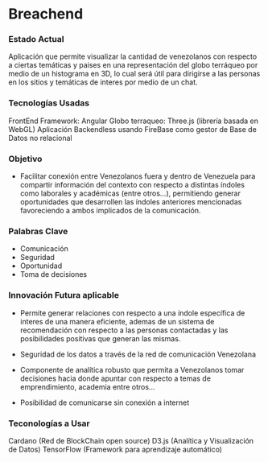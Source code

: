 # Breachend

### Estado Actual

Aplicación que permite visualizar la cantidad de venezolanos con respecto a ciertas temáticas y paises en una representación del globo terráqueo por medio de un histograma en 3D, lo cual será útil para dirigirse a las personas en los sitios y temáticas de interes por medio de un chat.

### Tecnologías Usadas

FrontEnd Framework: Angular
Globo terraqueo: Three.js (librería basada en WebGL)
Aplicación Backendless usando FireBase como gestor de Base de Datos no relacional

### Objetivo

- Facilitar conexión entre Venezolanos fuera y dentro de Venezuela para compartir información del contexto con respecto a distintas índoles como laborales y académicas (entre otros...), permitiendo generar oportunidades que desarrollen las índoles anteriores mencionadas favoreciendo a ambos implicados de la comunicación.

### Palabras Clave

- Comunicación
- Seguridad
- Oportunidad
- Toma de decisiones

### Innovación Futura aplicable

- Permite generar relaciones con respecto a una índole específica de interes de una manera eficiente, ademas de un sistema de recomendación con respecto a las personas contactadas y las posibilidades positivas que generan las mismas.

- Seguridad de los datos a través de la red de comunicación Venezolana

- Componente de analítica robusto que permita a Venezolanos tomar decisiones hacia donde apuntar con respecto a temas de emprendimiento, academia entre otros...

- Posibilidad de comunicarse sin conexión a internet

### Teconologías a Usar

Cardano (Red de BlockChain open source)
D3.js (Analítica y Visualización de Datos)
TensorFlow (Framework para aprendizaje automático)

